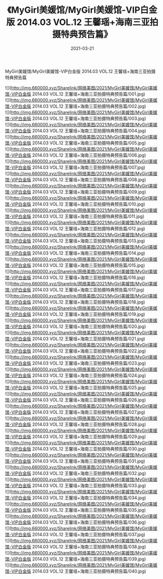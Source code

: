 ﻿---
layout: post
title:  《MyGirl美媛馆/MyGirl美媛馆-VIP白金版 2014.03 VOL.12 王馨瑶+海南三亚拍摄特典预告篇》
date:   2021-03-21
img: http://img.660000.xyz/Sharelink/网络美图/2021/MyGirl美媛馆/MyGirl美媛馆-VIP白金版 2014.03 VOL.12 王馨瑶+海南三亚拍摄特典预告篇/000.jpg
categories: [美女, 清纯, 唯美]
---

MyGirl美媛馆/MyGirl美媛馆-VIP白金版 2014.03 VOL.12 王馨瑶+海南三亚拍摄特典预告篇

 ![](http://img.660000.xyz/Sharelink/网络美图/2021/MyGirl美媛馆/MyGirl美媛馆-VIP白金版 2014.03 VOL.12 王馨瑶+海南三亚拍摄特典预告篇/001.jpg) <br>![](http://img.660000.xyz/Sharelink/网络美图/2021/MyGirl美媛馆/MyGirl美媛馆-VIP白金版 2014.03 VOL.12 王馨瑶+海南三亚拍摄特典预告篇/002.jpg) <br>![](http://img.660000.xyz/Sharelink/网络美图/2021/MyGirl美媛馆/MyGirl美媛馆-VIP白金版 2014.03 VOL.12 王馨瑶+海南三亚拍摄特典预告篇/003.jpg) <br>![](http://img.660000.xyz/Sharelink/网络美图/2021/MyGirl美媛馆/MyGirl美媛馆-VIP白金版 2014.03 VOL.12 王馨瑶+海南三亚拍摄特典预告篇/004.jpg) <br>![](http://img.660000.xyz/Sharelink/网络美图/2021/MyGirl美媛馆/MyGirl美媛馆-VIP白金版 2014.03 VOL.12 王馨瑶+海南三亚拍摄特典预告篇/005.jpg) <br>![](http://img.660000.xyz/Sharelink/网络美图/2021/MyGirl美媛馆/MyGirl美媛馆-VIP白金版 2014.03 VOL.12 王馨瑶+海南三亚拍摄特典预告篇/006.jpg) <br>![](http://img.660000.xyz/Sharelink/网络美图/2021/MyGirl美媛馆/MyGirl美媛馆-VIP白金版 2014.03 VOL.12 王馨瑶+海南三亚拍摄特典预告篇/007.jpg) <br>![](http://img.660000.xyz/Sharelink/网络美图/2021/MyGirl美媛馆/MyGirl美媛馆-VIP白金版 2014.03 VOL.12 王馨瑶+海南三亚拍摄特典预告篇/008.jpg) <br>![](http://img.660000.xyz/Sharelink/网络美图/2021/MyGirl美媛馆/MyGirl美媛馆-VIP白金版 2014.03 VOL.12 王馨瑶+海南三亚拍摄特典预告篇/009.jpg) <br>![](http://img.660000.xyz/Sharelink/网络美图/2021/MyGirl美媛馆/MyGirl美媛馆-VIP白金版 2014.03 VOL.12 王馨瑶+海南三亚拍摄特典预告篇/010.jpg) <br>![](http://img.660000.xyz/Sharelink/网络美图/2021/MyGirl美媛馆/MyGirl美媛馆-VIP白金版 2014.03 VOL.12 王馨瑶+海南三亚拍摄特典预告篇/011.jpg) <br>![](http://img.660000.xyz/Sharelink/网络美图/2021/MyGirl美媛馆/MyGirl美媛馆-VIP白金版 2014.03 VOL.12 王馨瑶+海南三亚拍摄特典预告篇/012.jpg) <br>![](http://img.660000.xyz/Sharelink/网络美图/2021/MyGirl美媛馆/MyGirl美媛馆-VIP白金版 2014.03 VOL.12 王馨瑶+海南三亚拍摄特典预告篇/013.jpg) <br>![](http://img.660000.xyz/Sharelink/网络美图/2021/MyGirl美媛馆/MyGirl美媛馆-VIP白金版 2014.03 VOL.12 王馨瑶+海南三亚拍摄特典预告篇/014.jpg) <br>![](http://img.660000.xyz/Sharelink/网络美图/2021/MyGirl美媛馆/MyGirl美媛馆-VIP白金版 2014.03 VOL.12 王馨瑶+海南三亚拍摄特典预告篇/015.jpg) <br>![](http://img.660000.xyz/Sharelink/网络美图/2021/MyGirl美媛馆/MyGirl美媛馆-VIP白金版 2014.03 VOL.12 王馨瑶+海南三亚拍摄特典预告篇/016.jpg) <br>![](http://img.660000.xyz/Sharelink/网络美图/2021/MyGirl美媛馆/MyGirl美媛馆-VIP白金版 2014.03 VOL.12 王馨瑶+海南三亚拍摄特典预告篇/017.jpg) <br>![](http://img.660000.xyz/Sharelink/网络美图/2021/MyGirl美媛馆/MyGirl美媛馆-VIP白金版 2014.03 VOL.12 王馨瑶+海南三亚拍摄特典预告篇/018.jpg) <br>![](http://img.660000.xyz/Sharelink/网络美图/2021/MyGirl美媛馆/MyGirl美媛馆-VIP白金版 2014.03 VOL.12 王馨瑶+海南三亚拍摄特典预告篇/019.jpg) <br>![](http://img.660000.xyz/Sharelink/网络美图/2021/MyGirl美媛馆/MyGirl美媛馆-VIP白金版 2014.03 VOL.12 王馨瑶+海南三亚拍摄特典预告篇/020.jpg) <br>![](http://img.660000.xyz/Sharelink/网络美图/2021/MyGirl美媛馆/MyGirl美媛馆-VIP白金版 2014.03 VOL.12 王馨瑶+海南三亚拍摄特典预告篇/021.jpg) <br>![](http://img.660000.xyz/Sharelink/网络美图/2021/MyGirl美媛馆/MyGirl美媛馆-VIP白金版 2014.03 VOL.12 王馨瑶+海南三亚拍摄特典预告篇/022.jpg) <br>![](http://img.660000.xyz/Sharelink/网络美图/2021/MyGirl美媛馆/MyGirl美媛馆-VIP白金版 2014.03 VOL.12 王馨瑶+海南三亚拍摄特典预告篇/023.jpg) <br>![](http://img.660000.xyz/Sharelink/网络美图/2021/MyGirl美媛馆/MyGirl美媛馆-VIP白金版 2014.03 VOL.12 王馨瑶+海南三亚拍摄特典预告篇/024.jpg) <br>![](http://img.660000.xyz/Sharelink/网络美图/2021/MyGirl美媛馆/MyGirl美媛馆-VIP白金版 2014.03 VOL.12 王馨瑶+海南三亚拍摄特典预告篇/025.jpg) <br>![](http://img.660000.xyz/Sharelink/网络美图/2021/MyGirl美媛馆/MyGirl美媛馆-VIP白金版 2014.03 VOL.12 王馨瑶+海南三亚拍摄特典预告篇/026.jpg) <br>![](http://img.660000.xyz/Sharelink/网络美图/2021/MyGirl美媛馆/MyGirl美媛馆-VIP白金版 2014.03 VOL.12 王馨瑶+海南三亚拍摄特典预告篇/027.jpg) <br>![](http://img.660000.xyz/Sharelink/网络美图/2021/MyGirl美媛馆/MyGirl美媛馆-VIP白金版 2014.03 VOL.12 王馨瑶+海南三亚拍摄特典预告篇/028.jpg) <br>![](http://img.660000.xyz/Sharelink/网络美图/2021/MyGirl美媛馆/MyGirl美媛馆-VIP白金版 2014.03 VOL.12 王馨瑶+海南三亚拍摄特典预告篇/029.jpg) <br>![](http://img.660000.xyz/Sharelink/网络美图/2021/MyGirl美媛馆/MyGirl美媛馆-VIP白金版 2014.03 VOL.12 王馨瑶+海南三亚拍摄特典预告篇/030.jpg) <br>![](http://img.660000.xyz/Sharelink/网络美图/2021/MyGirl美媛馆/MyGirl美媛馆-VIP白金版 2014.03 VOL.12 王馨瑶+海南三亚拍摄特典预告篇/031.jpg) <br>![](http://img.660000.xyz/Sharelink/网络美图/2021/MyGirl美媛馆/MyGirl美媛馆-VIP白金版 2014.03 VOL.12 王馨瑶+海南三亚拍摄特典预告篇/032.jpg) <br>![](http://img.660000.xyz/Sharelink/网络美图/2021/MyGirl美媛馆/MyGirl美媛馆-VIP白金版 2014.03 VOL.12 王馨瑶+海南三亚拍摄特典预告篇/033.jpg) <br>![](http://img.660000.xyz/Sharelink/网络美图/2021/MyGirl美媛馆/MyGirl美媛馆-VIP白金版 2014.03 VOL.12 王馨瑶+海南三亚拍摄特典预告篇/034.jpg) <br>![](http://img.660000.xyz/Sharelink/网络美图/2021/MyGirl美媛馆/MyGirl美媛馆-VIP白金版 2014.03 VOL.12 王馨瑶+海南三亚拍摄特典预告篇/035.jpg) <br>![](http://img.660000.xyz/Sharelink/网络美图/2021/MyGirl美媛馆/MyGirl美媛馆-VIP白金版 2014.03 VOL.12 王馨瑶+海南三亚拍摄特典预告篇/036.jpg) <br>![](http://img.660000.xyz/Sharelink/网络美图/2021/MyGirl美媛馆/MyGirl美媛馆-VIP白金版 2014.03 VOL.12 王馨瑶+海南三亚拍摄特典预告篇/037.jpg) <br>![](http://img.660000.xyz/Sharelink/网络美图/2021/MyGirl美媛馆/MyGirl美媛馆-VIP白金版 2014.03 VOL.12 王馨瑶+海南三亚拍摄特典预告篇/038.jpg) <br>![](http://img.660000.xyz/Sharelink/网络美图/2021/MyGirl美媛馆/MyGirl美媛馆-VIP白金版 2014.03 VOL.12 王馨瑶+海南三亚拍摄特典预告篇/039.jpg) <br>![](http://img.660000.xyz/Sharelink/网络美图/2021/MyGirl美媛馆/MyGirl美媛馆-VIP白金版 2014.03 VOL.12 王馨瑶+海南三亚拍摄特典预告篇/040.jpg) <br>